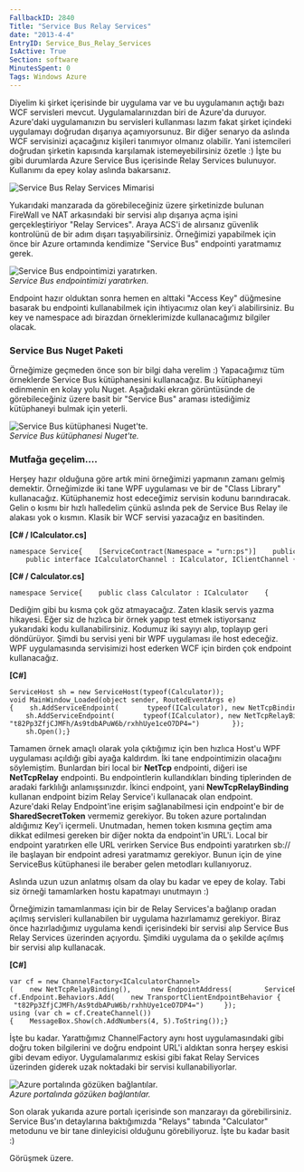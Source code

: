 ```yaml
---
FallbackID: 2840
Title: "Service Bus Relay Services"
date: "2013-4-4"
EntryID: Service_Bus_Relay_Services
IsActive: True
Section: software
MinutesSpent: 0
Tags: Windows Azure
---
```

Diyelim ki şirket içerisinde bir uygulama var ve bu uygulamanın açtığı
bazı WCF servisleri mevcut. Uygulamalarınızdan biri de Azure'da duruyor.
Azure'daki uygulamanızın bu servisleri kullanması lazım fakat şirket
içindeki uygulamayı doğrudan dışarıya açamıyorsunuz. Bir diğer senaryo
da aslında WCF servisinizi açacağınız kişileri tanımıyor olmanız
olabilir. Yani istemcileri doğrudan şirketin kapısında karşılamak
istemeyebilirsiniz özetle :) İşte bu gibi durumlarda Azure Service Bus
içerisinde Relay Services bulunuyor. Kullanımı da epey kolay aslında
bakarsanız.

![Service Bus Relay Services
Mimarisi](media/Service_Bus_Relay_Services/servicebus_relay.gif)

Yukarıdaki manzarada da görebileceğiniz üzere şirketinizde bulunan
FireWall ve NAT arkasındaki bir servisi alıp dışarıya açma işini
gerçekleştiriyor "Relay Services". Araya ACS'i de alırsanız güvenlik
kontrolünü de bir adım dışarı taşıyabilirsiniz. Örneğimizi yapabilmek
için önce bir Azure ortamında kendimize "Service Bus" endpointi
yaratmamız gerek.

![Service Bus endpointimizi
yaratırken.](media/Service_Bus_Relay_Services/servicebus_relay2.png)\
*Service Bus endpointimizi yaratırken.*

Endpoint hazır olduktan sonra hemen en alttaki "Access Key" düğmesine
basarak bu endpointi kullanabilmek için ihtiyacımız olan key'i
alabilirsiniz. Bu key ve namespace adı birazdan örneklerimizde
kullanacağımız bilgiler olacak.

### Service Bus Nuget Paketi

Örneğimize geçmeden önce son bir bilgi daha verelim :) Yapacağımız tüm
örneklerde Service Bus kütüphanesini kullanacağız. Bu kütüphaneyi
edinmenin en kolay yolu Nuget. Aşağıdaki ekran görüntüsünde de
görebileceğiniz üzere basit bir "Service Bus" araması istediğimiz
kütüphaneyi bulmak için yeterli.

![Service Bus kütüphanesi
Nuget'te.](media/Service_Bus_Relay_Services/servicebus_relay3.png)\
*Service Bus kütüphanesi Nuget'te.*

### Mutfağa geçelim....

Herşey hazır olduğuna göre artık mini örneğimizi yapmanın zamanı gelmiş
demektir. Örneğimizde iki tane WPF uygulaması ve bir de "Class Library"
kullanacağız. Kütüphanemiz host edeceğimiz servisin kodunu barındıracak.
Gelin o kısmı bir hızlı halledelim çünkü aslında pek de Service Bus
Relay ile alakası yok o kısmın. Klasik bir WCF servisi yazacağız en
basitinden.

**[C\# / ICalculator.cs]**

``` {style="font-family: Consolas; font-size: 13; color: black; background: white; margin-left: 40px;"}
namespace Service{    [ServiceContract(Namespace = "urn:ps")]    public interface ICalculator    {        [OperationContract]        int AddNumbers(int a, int b);    }     public interface ICalculatorChannel : ICalculator, IClientChannel { }}
```

**[C\# / Calculator.cs]**

``` {style="font-family: Consolas; font-size: 13; color: black; background: white; margin-left: 40px;"}
namespace Service{    public class Calculator : ICalculator    {        public int AddNumbers(int a, int b)        {            return a + b;        }    }}
```

Dediğim gibi bu kısma çok göz atmayacağız. Zaten klasik servis yazma
hikayesi. Eğer siz de hızlıca bir örnek yapıp test etmek istiyorsanız
yukarıdaki kodu kullanabilirsiniz. Kodumuz iki sayıyı alıp, toplayıp
geri döndürüyor. Şimdi bu servisi yeni bir WPF uygulaması ile host
edeceğiz. WPF uygulamasında servisimizi host ederken WCF için birden çok
endpoint kullanacağız.

**[C\#]**

``` {style="font-family: Consolas; font-size: 13; color: black; background: white; margin-left: 40px;"}
ServiceHost sh = new ServiceHost(typeof(Calculator)); void MainWindow_Loaded(object sender, RoutedEventArgs e){    sh.AddServiceEndpoint(       typeof(ICalculator), new NetTcpBinding(),       "net.tcp://localhost:9358/Calculator");     sh.AddServiceEndpoint(       typeof(ICalculator), new NetTcpRelayBinding(),       ServiceBusEnvironment.CreateServiceUri("sb", "daronsample", "Calculator"))        .Behaviors.Add(new TransportClientEndpointBehavior        {            TokenProvider = TokenProvider.CreateSharedSecretTokenProvider("owner",     "t82Pp3ZfjCJMFh/As9tdbAPuW6b/rxhhUye1ceO7DP4=")        });     sh.Open();}
```

Tamamen örnek amaçlı olarak yola çıktığımız için ben hızlıca Host'u WPF
uygulaması açıldığı gibi ayağa kaldırdım. İki tane endpointimizin
olacağını söylemiştim. Bunlardan biri local bir **NetTcp** endpointi,
diğeri ise **NetTcpRelay** endpointi. Bu endpointlerin kullandıkları
binding tiplerinden de aradaki farklılığı anlamışsınızdır. İkinci
endpoint, yani **NewTcpRelayBinding** kullanan endpoint bizim Relay
Service'i kullanacak olan endpoint. Azure'daki Relay Endpoint'ine erişim
sağlanabilmesi için endpoint'e bir de **SharedSecretToken** vermemiz
gerekiyor. Bu token azure portalından aldığımız Key'i içermeli.
Unutmadan, hemen token kısmına geçtim ama dikkat edilmesi gereken bir
diğer nokta da endpoint'in URL'i. Local bir endpoint yaratırken elle URL
verirken Service Bus endpointi yaratırken sb:// ile başlayan bir
endpoint adresi yaratmamız gerekiyor. Bunun için de yine ServiceBus
kütüphanesi ile beraber gelen metodları kullanıyoruz.

Aslında uzun uzun anlatmış olsam da olay bu kadar ve epey de kolay. Tabi
siz örneği tamamlarken hostu kapatmayı unutmayın :)

Örneğimizin tamamlanması için bir de Relay Services'a bağlanıp oradan
açılmış servisleri kullanabilen bir uygulama hazırlamamız gerekiyor.
Biraz önce hazırladığımız uygulama kendi içerisindeki bir servisi alıp
Service Bus Relay Services üzerinden açıyordu. Şimdiki uygulama da o
şekilde açılmış bir servisi alıp kullanacak.

**[C\#]**

``` {style="font-family: Consolas; font-size: 13; color: black; background: white; margin-left: 40px;"}
var cf = new ChannelFactory<ICalculatorChannel>(    new NetTcpRelayBinding(),     new EndpointAddress(        ServiceBusEnvironment.CreateServiceUri("sb", "daronsample", "Calculator"))); cf.Endpoint.Behaviors.Add(    new TransportClientEndpointBehavior {        TokenProvider = TokenProvider.CreateSharedSecretTokenProvider("owner",     "t82Pp3ZfjCJMFh/As9tdbAPuW6b/rxhhUye1ceO7DP4=")     }); using (var ch = cf.CreateChannel()){    MessageBox.Show(ch.AddNumbers(4, 5).ToString());}
```

İşte bu kadar. Yarattığımız ChannelFactory aynı host uygulamasındaki
gibi doğru token bilgilerini ve doğru endpoint URL'i aldıktan sonra
herşey eskisi gibi devam ediyor. Uygulamalarımız eskisi gibi fakat Relay
Services üzerinden giderek uzak noktadaki bir servisi kullanabiliyorlar.

![Azure portalında gözüken
bağlantılar.](media/Service_Bus_Relay_Services/servicebus_relay4.png)\
*Azure portalında gözüken bağlantılar.*

Son olarak yukarıda azure portalı içerisinde son manzarayı da
görebilirsiniz. Service Bus'ın detaylarına baktığımızda "Relays" tabında
"Calculator" metodunu ve bir tane dinleyicisi olduğunu görebiliyoruz.
İşte bu kadar basit :)

Görüşmek üzere.


